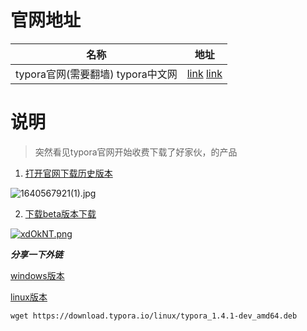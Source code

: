 # 官网地址

| 名称                               | 地址                                                     |
| ---------------------------------- | -------------------------------------------------------- |
| typora官网(需要翻墙)  typora中文网 | [link](https://typora.io/)  [link](https://typoraio.cn/) |



# 说明

> 突然看见typora官网开始收费下载了好家伙，的产品

1. [打开官网下载历史版本](https://typora.io/#download)

![1640567921(1).jpg](https://s2.loli.net/2021/12/27/aWtT6uI1beiOyNS.png)

2. [下载beta版本下载](https://typora.io/releases/all)

[![xdOkNT.png](https://s1.ax1x.com/2022/10/14/xdOkNT.png)](https://imgse.com/i/xdOkNT)

***分享一下外链***

[windows版本](https://yaoliuyang.lanzoul.com/ihlVLy0rh9c)

[linux版本](https://yaoliuyang.lanzoul.com/ifHES0du0uod)

```shell
wget https://download.typora.io/linux/typora_1.4.1-dev_amd64.deb
```



